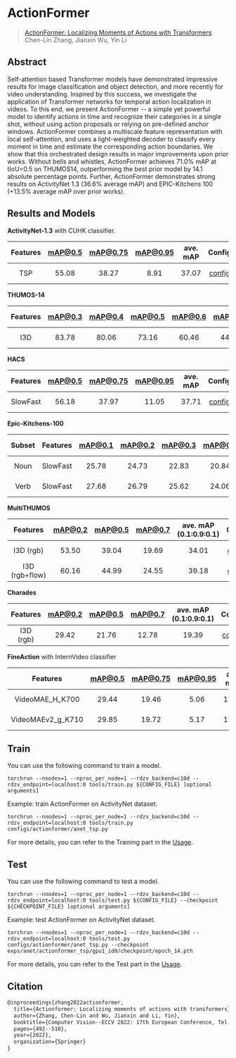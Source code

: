# ActionFormer

> [ActionFormer: Localizing Moments of Actions with Transformers](https://arxiv.org/abs/2202.07925)  
> Chen-Lin Zhang, Jianxin Wu, Yin Li

<!-- [ALGORITHM] -->

## Abstract

Self-attention based Transformer models have demonstrated impressive results for image classification and object detection, and more recently for video understanding. Inspired by this success, we investigate the application of Transformer networks for temporal action localization in videos. To this end, we present ActionFormer -- a simple yet powerful model to identify actions in time and recognize their categories in a single shot, without using action proposals or relying on pre-defined anchor windows. ActionFormer combines a multiscale feature representation with local self-attention, and uses a light-weighted decoder to classify every moment in time and estimate the corresponding action boundaries. We show that this orchestrated design results in major improvements upon prior works. Without bells and whistles, ActionFormer achieves 71.0% mAP at tIoU=0.5 on THUMOS14, outperforming the best prior model by 14.1 absolute percentage points. Further, ActionFormer demonstrates strong results on ActivityNet 1.3 (36.6% average mAP) and EPIC-Kitchens 100 (+13.5% average mAP over prior works).

## Results and Models

**ActivityNet-1.3** with CUHK classifier.

| Features | mAP@0.5 | mAP@0.75 | mAP@0.95 | ave. mAP |        Config         |                                                                                          Download                                                                                          |
| :------: | :-----: | :------: | :------: | :------: | :-------------------: | :----------------------------------------------------------------------------------------------------------------------------------------------------------------------------------------: |
|   TSP    |  55.08  |  38.27   |   8.91   |  37.07   | [config](anet_tsp.py) | [model](https://drive.google.com/file/d/1loC72F4U79jWfoRL9SB2rdk3xykBKqHN/view?usp=sharing)   \| [log](https://drive.google.com/file/d/1YveGerbI1es51t2Ii7WZDgPlJy3lGBLf/view?usp=sharing) |

**THUMOS-14**

| Features | mAP@0.3 | mAP@0.4 | mAP@0.5 | mAP@0.6 | mAP@0.7 | ave. mAP |         Config          |                                                                                          Download                                                                                          |
| :------: | :-----: | :-----: | :-----: | :-----: | :-----: | :------: | :---------------------: | :----------------------------------------------------------------------------------------------------------------------------------------------------------------------------------------: |
|   I3D    |  83.78  |  80.06  |  73.16  |  60.46  |  44.72  |  68.44   | [config](thumos_i3d.py) | [model](https://drive.google.com/file/d/17oP-fMOjw6wwnaQWTlikWwoZoSkiIFkt/view?usp=sharing)   \| [log](https://drive.google.com/file/d/1WJe98mKoXaP2X9Th-gKC8rw0JeKxfJkq/view?usp=sharing) |

**HACS**

| Features | mAP@0.5 | mAP@0.75 | mAP@0.95 | ave. mAP |           Config           |                                                                                          Download                                                                                          |
| :------: | :-----: | :------: | :------: | :------: | :------------------------: | :----------------------------------------------------------------------------------------------------------------------------------------------------------------------------------------: |
| SlowFast |  56.18  |  37.97   |  11.05   |  37.71   | [config](hacs_slowfast.py) | [model](https://drive.google.com/file/d/1IdxR5lyfXzk5wjl-8YDcH0Nw2BEDwzWz/view?usp=sharing)   \| [log](https://drive.google.com/file/d/1Eu2O9IKuR8XLeZ37OxCq7NjSUKPE-3Zw/view?usp=sharing) |

**Epic-Kitchens-100**

| Subset | Features | mAP@0.1 | mAP@0.2 | mAP@0.3 | mAP@0.4 | mAP@0.5 | ave. mAP |                  Config                  |                                                                                          Download                                                                                          |
| :----: | :------: | :-----: | :-----: | :-----: | :-----: | :-----: | :------: | :--------------------------------------: | :----------------------------------------------------------------------------------------------------------------------------------------------------------------------------------------: |
|  Noun  | SlowFast |  25.78  |  24.73  |  22.83  |  20.84  |  17.45  |  22.33   | [config](epic_kitchens_slowfast_noun.py) | [model](https://drive.google.com/file/d/1RckzXf5W8oD_ARZw5dyYo03ZKVrU1n9-/view?usp=sharing)   \| [log](https://drive.google.com/file/d/18dVA27hWRBjM8lp4S12DscCkNJBqFrWp/view?usp=sharing) |
|  Verb  | SlowFast |  27.68  |  26.79  |  25.62  |  24.06  |  20.48  |  24.93   | [config](epic_kitchens_slowfast_verb.py) | [model](https://drive.google.com/file/d/1-RLtnku727Fh39rihyGVxLCU5klTIvbn/view?usp=sharing)   \| [log](https://drive.google.com/file/d/1w18Ccyi22ZHgM0ECx6rAKOXqFoO9L0Iq/view?usp=sharing) |


**MultiTHUMOS**

|    Features    | mAP@0.2 | mAP@0.5 | mAP@0.7 | ave. mAP (0.1:0.9:0.1) |              Config              |                                                                                          Download                                                                                          |
| :------------: | :-----: | :-----: | :-----: | :--------------------: | :------------------------------: | :----------------------------------------------------------------------------------------------------------------------------------------------------------------------------------------: |
|   I3D (rgb)    |  53.50  |  39.04  |  19.69  |         34.01          | [config](multithumos_i3d_rgb.py) | [model](https://drive.google.com/file/d/1ufrZRt9uVu6_IJXPa-JdRK05vsc0UQXO/view?usp=sharing)   \| [log](https://drive.google.com/file/d/1PGrIRfWOHPIofDdSNRQX4UglzBWvlVhO/view?usp=sharing) |
| I3D (rgb+flow) |  60.16  |  44.99  |  24.55  |         39.18          |   [config](multithumos_i3d.py)   | [model](https://drive.google.com/file/d/1rBOoxuUR3tlzyQmWZGUtPXmsKUT7yLFm/view?usp=sharing)   \| [log](https://drive.google.com/file/d/1-h_9g0HppsqnrvirVNoiZSTTuSWmmRxC/view?usp=sharing) |

**Charades**

| Features  | mAP@0.2 | mAP@0.5 | mAP@0.7 | ave. mAP (0.1:0.9:0.1) |            Config             |                                                                                          Download                                                                                          |
| :-------: | :-----: | :-----: | :-----: | :--------------------: | :---------------------------: | :----------------------------------------------------------------------------------------------------------------------------------------------------------------------------------------: |
| I3D (rgb) |  29.42  |  21.76  |  12.78  |         19.39          | [config](charades_i3d_rgb.py) | [model](https://drive.google.com/file/d/1EFCNke077m4JC_6OMJZXEnaKW2UAgFpA/view?usp=sharing)   \| [log](https://drive.google.com/file/d/1CuwGJ9m2YtvnKHsq9slkgtANoNEmbqVP/view?usp=sharing) |

**FineAction** with InternVideo classifier

|     Features      | mAP@0.5 | mAP@0.75 | mAP@0.95 | ave. mAP |                Config                |                                                                                         Download                                                                                          |
| :---------------: | :-----: | :------: | :------: | :------: | :----------------------------------: | :---------------------------------------------------------------------------------------------------------------------------------------------------------------------------------------: |
|  VideoMAE_H_K700  |  29.44  |  19.46   |   5.06   |  19.32   |  [config](fineaction_videomae_h.py)  | [model](https://drive.google.com/file/d/1uNQufJMf9U6Igv6w4J70xiEVqYUKteTE/view?usp=sharing)  \| [log](https://drive.google.com/file/d/1VAQbtZuvRiTk8oFS7EIF9ilOKm1165u-/view?usp=sharing) |
| VideoMAEv2_g_K710 |  29.85  |  19.72   |   5.17   |  19.62   | [config](fineaction_videomaev2_g.py) | [model](https://drive.google.com/file/d/1o7HdsZIR-JufAGHD6cq-xRRIEX3IMlyY/view?usp=sharing)  \| [log](https://drive.google.com/file/d/1QenPC5OV9gI62wKkgbrdYyJpLSxP5awp/view?usp=sharing) |


## Train

You can use the following command to train a model.

```shell
torchrun --nnodes=1 --nproc_per_node=1 --rdzv_backend=c10d --rdzv_endpoint=localhost:0 tools/train.py ${CONFIG_FILE} [optional arguments]
```

Example: train ActionFormer on ActivityNet dataset.

```shell
torchrun --nnodes=1 --nproc_per_node=1 --rdzv_backend=c10d --rdzv_endpoint=localhost:0 tools/train.py configs/actionformer/anet_tsp.py
```

For more details, you can refer to the Training part in the [Usage](../../docs/en/usage.md).

## Test

You can use the following command to test a model.

```shell
torchrun --nnodes=1 --nproc_per_node=1 --rdzv_backend=c10d --rdzv_endpoint=localhost:0 tools/test.py ${CONFIG_FILE} --checkpoint ${CHECKPOINT_FILE} [optional arguments]
```

Example: test ActionFormer on ActivityNet dataset.

```shell
torchrun --nnodes=1 --nproc_per_node=1 --rdzv_backend=c10d --rdzv_endpoint=localhost:0 tools/test.py configs/actionformer/anet_tsp.py --checkpoint exps/anet/actionformer_tsp/gpu1_id0/checkpoint/epoch_14.pth
```

For more details, you can refer to the Test part in the [Usage](../../docs/en/usage.md).

## Citation

```latex
@inproceedings{zhang2022actionformer,
  title={Actionformer: Localizing moments of actions with transformers},
  author={Zhang, Chen-Lin and Wu, Jianxin and Li, Yin},
  booktitle={Computer Vision--ECCV 2022: 17th European Conference, Tel Aviv, Israel, October 23--27, 2022, Proceedings, Part IV},
  pages={492--510},
  year={2022},
  organization={Springer}
}
```